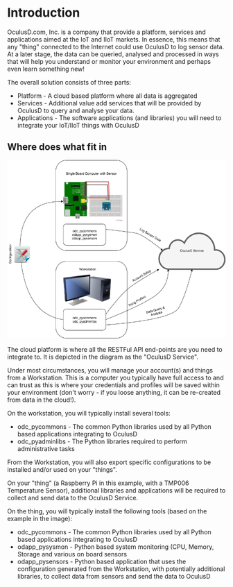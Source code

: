 # Introduction

 OculusD.com, Inc. is a company that provide a platform, services and applications aimed at the IoT and IIoT markets. In essence, this means that any "thing" connected to the Internet could use OculusD to log sensor data. At a later stage, the data can be queried, analysed and processed in ways that will help you understand or monitor your environment and perhaps even learn something new!

The overall solution consists of three parts:

* Platform - A cloud based platform where all data is aggregated
* Services - Additional value add services that will be provided by OculusD to query and analyse your data.
* Applications - The software applications (and libraries) you will need to integrate your IoT/IIoT things with OculusD
  
## Where does what fit in

![Orientation](img/doc_intro_usage.png)

 The cloud platform is where all the RESTFul API end-points are you need to integrate to. It is depicted in the diagram as the "OculusD Service".

Under most circumstances, you will manage your account(s) and things from a Workstation. This is a computer you typically have full access to and can trust as this is where your credentials and profiles will be saved within your environment (don't worry - if you loose anything, it can be re-created from data in the cloud!).

On the workstation, you will typically install several tools:

* odc_pycommons - The common Python libraries used by all Python based applications integrating to OculusD
* odc_pyadminlibs - The Python libraries required to perform administrative tasks

From the Workstation, you will also export specific configurations to be installed and/or used on your "things".

On your "thing" (a Raspberry Pi in this example, with a TMP006 Temperature Sensor), additional libraries and applications will be required to collect and send data to the OculusD Service.

On the thing, you will typically install the following tools (based on the example in the image):

* odc_pycommons - The common Python libraries used by all Python based applications integrating to OculusD
* odapp_pysysmon - Python based system monitoring (CPU, Memory, Storage and various on board sensors
* odapp_pysensors - Python based application that uses the configuration generated from the Workstation, with potentially additional libraries, to collect data from sensors and send the data to OculusD



